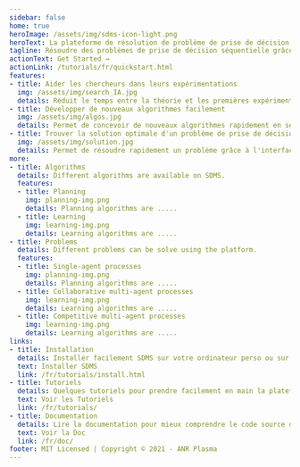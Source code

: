 ```yaml
---
sidebar: false
home: true
heroImage: /assets/img/sdms-icon-light.png
heroText: La plateforme de résolution de problème de prise de décision.
tagline: Résoudre des problèmes de prise de décision séquentielle grâce aux dernières avancées scientifiques du domaine. 
actionText: Get Started →
actionLink: /tutorials/fr/quickstart.html
features:
- title: Aider les chercheurs dans leurs expérimentations
  img: /assets/img/search_IA.jpg
  details: Réduit le temps entre la théorie et les premières expérimentations grâce à une interface de haut niveau.
- title: Développer de nouveaux algorithmes facilement
  img: /assets/img/algos.jpg
  details: Permet de concevoir de nouveaux algorithmes rapidement en se basant sur des modules génériques à tous les algorithmes du domaine.
- title: Trouver la solution optimale d'un problème de prise de décision
  img: /assets/img/solution.jpg
  details: Permet de résoudre rapidement un problème grâce à l'interface en ligne de commande.
more:
- title: Algorithms
  details: Different algorithms are available on SDMS.
  features:
  - title: Planning
    img: planning-img.png
    details: Planning algorithms are .....
  - title: Learning
    img: learning-img.png
    details: Learning algorithms are .....
- title: Problems
  details: Different problems can be solve using the platform.
  features:
  - title: Single-agent processes
    img: planning-img.png
    details: Planning algorithms are .....
  - title: Collaborative multi-agent processes
    img: learning-img.png
    details: Learning algorithms are .....
  - title: Competitive multi-agent processes
    img: learning-img.png
    details: Learning algorithms are .....
links:
- title: Installation
  details: Installer facilement SDMS sur votre ordinateur perso ou sur un serveur de calcul distant
  text: Installer SDMS 
  link: /fr/tutorials/install.html
- title: Tutoriels
  details: Quelques tutoriels pour prendre facilement en main la plateforme et comprendre les concepts théoriques
  text: Voir les Tutoriels 
  link: /fr/tutorials/ 
- title: Documentation
  details: Lire la documentation pour mieux comprendre le code source de la plateforme
  text: Voir la Doc 
  link: /fr/doc/ 
footer: MIT Licensed | Copyright © 2021 - ANR Plasma
---
```

